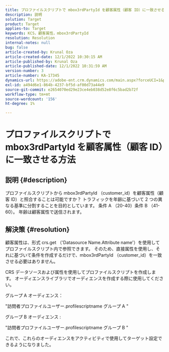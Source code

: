 ```yaml
---
title: プロファイルスクリプトで mbox3rdPartyId を顧客属性（顧客 ID）に一致させる方法
description: 説明
solution: Target
product: Target
applies-to: Target
keywords: KCS，顧客属性，mbox3rdPartyId
resolution: Resolution
internal-notes: null
bug: false
article-created-by: Krunal Oza
article-created-date: 12/1/2022 10:30:15 AM
article-published-by: Krunal Oza
article-published-date: 12/1/2022 10:31:59 AM
version-number: 3
article-number: KA-17345
dynamics-url: https://adobe-ent.crm.dynamics.com/main.aspx?forceUCI=1&pagetype=entityrecord&etn=knowledgearticle&id=b716a81f-6371-ed11-9561-6045bd006a22
exl-id: a494d6e1-864b-4237-bf5d-af00d73a44e9
source-git-commit: e2654070ed29e23ce4eb038d52e8f6c5bad2b72f
workflow-type: tm+mt
source-wordcount: '156'
ht-degree: 1%

---
```


# プロファイルスクリプトで mbox3rdPartyId を顧客属性（顧客 ID）に一致させる方法

## 説明 {#description}

プロファイルスクリプトから mbox3rdPartyId （customer_id）を顧客属性（顧客 ID）と照合することは可能ですか？ トラフィックを年齢に基づいて 2 つの異なる基準に分割することを目的としています。 条件 A （20-40）条件 B （41-60）。 年齢は顧客属性で送信されます。

## 解決策 {#resolution}


顧客属性は、形式 crs.get （&#39;Datasource Name.Attribute name&#39;）を使用してプロファイルスクリプト内で参照できます。 そのため、直接属性を使用し、それに基づいて条件を作成するだけで、mbox3rdPartyId （customer_id）を一致させる必要はありません。

CRS データソースおよび属性を使用してプロファイルスクリプトを作成します。 オーディエンスライブラリでオーディエンスを作成する際に使用してください。

グループ A オーディエンス：

&quot;訪問者プロファイルユーザー.profilescriptname グループ A &quot;

グループ B オーディエンス :

&quot;訪問者プロファイルユーザー.profilescriptname グループ B &quot;

これで、これらのオーディエンスをアクティビティで使用してターゲット設定できるようになりました。
